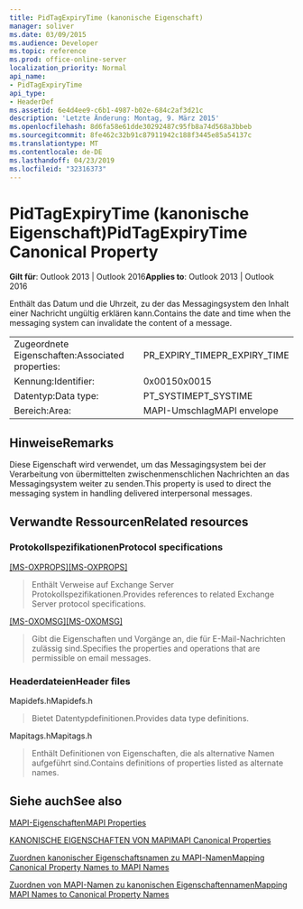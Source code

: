 ```yaml
---
title: PidTagExpiryTime (kanonische Eigenschaft)
manager: soliver
ms.date: 03/09/2015
ms.audience: Developer
ms.topic: reference
ms.prod: office-online-server
localization_priority: Normal
api_name:
- PidTagExpiryTime
api_type:
- HeaderDef
ms.assetid: 6e4d4ee9-c6b1-4987-b02e-684c2af3d21c
description: 'Letzte Änderung: Montag, 9. März 2015'
ms.openlocfilehash: 8d6fa58e61dde30292487c95fb8a74d568a3bbeb
ms.sourcegitcommit: 8fe462c32b91c87911942c188f3445e85a54137c
ms.translationtype: MT
ms.contentlocale: de-DE
ms.lasthandoff: 04/23/2019
ms.locfileid: "32316373"
---
```

# <a name="pidtagexpirytime-canonical-property"></a><span data-ttu-id="90498-103">PidTagExpiryTime (kanonische Eigenschaft)</span><span class="sxs-lookup"><span data-stu-id="90498-103">PidTagExpiryTime Canonical Property</span></span>

  
  
<span data-ttu-id="90498-104">**Gilt für**: Outlook 2013 | Outlook 2016</span><span class="sxs-lookup"><span data-stu-id="90498-104">**Applies to**: Outlook 2013 | Outlook 2016</span></span> 
  
<span data-ttu-id="90498-105">Enthält das Datum und die Uhrzeit, zu der das Messagingsystem den Inhalt einer Nachricht ungültig erklären kann.</span><span class="sxs-lookup"><span data-stu-id="90498-105">Contains the date and time when the messaging system can invalidate the content of a message.</span></span> 
  
|||
|:-----|:-----|
|<span data-ttu-id="90498-106">Zugeordnete Eigenschaften:</span><span class="sxs-lookup"><span data-stu-id="90498-106">Associated properties:</span></span>  <br/> |<span data-ttu-id="90498-107">PR_EXPIRY_TIME</span><span class="sxs-lookup"><span data-stu-id="90498-107">PR_EXPIRY_TIME</span></span>  <br/> |
|<span data-ttu-id="90498-108">Kennung:</span><span class="sxs-lookup"><span data-stu-id="90498-108">Identifier:</span></span>  <br/> |<span data-ttu-id="90498-109">0x0015</span><span class="sxs-lookup"><span data-stu-id="90498-109">0x0015</span></span>  <br/> |
|<span data-ttu-id="90498-110">Datentyp:</span><span class="sxs-lookup"><span data-stu-id="90498-110">Data type:</span></span>  <br/> |<span data-ttu-id="90498-111">PT_SYSTIME</span><span class="sxs-lookup"><span data-stu-id="90498-111">PT_SYSTIME</span></span>  <br/> |
|<span data-ttu-id="90498-112">Bereich:</span><span class="sxs-lookup"><span data-stu-id="90498-112">Area:</span></span>  <br/> |<span data-ttu-id="90498-113">MAPI-Umschlag</span><span class="sxs-lookup"><span data-stu-id="90498-113">MAPI envelope</span></span>  <br/> |
   
## <a name="remarks"></a><span data-ttu-id="90498-114">Hinweise</span><span class="sxs-lookup"><span data-stu-id="90498-114">Remarks</span></span>

<span data-ttu-id="90498-115">Diese Eigenschaft wird verwendet, um das Messagingsystem bei der Verarbeitung von übermittelten zwischenmenschlichen Nachrichten an das Messagingsystem weiter zu senden.</span><span class="sxs-lookup"><span data-stu-id="90498-115">This property is used to direct the messaging system in handling delivered interpersonal messages.</span></span> 
  
## <a name="related-resources"></a><span data-ttu-id="90498-116">Verwandte Ressourcen</span><span class="sxs-lookup"><span data-stu-id="90498-116">Related resources</span></span>

### <a name="protocol-specifications"></a><span data-ttu-id="90498-117">Protokollspezifikationen</span><span class="sxs-lookup"><span data-stu-id="90498-117">Protocol specifications</span></span>

<span data-ttu-id="90498-118">[[MS-OXPROPS]](https://msdn.microsoft.com/library/f6ab1613-aefe-447d-a49c-18217230b148%28Office.15%29.aspx)</span><span class="sxs-lookup"><span data-stu-id="90498-118">[[MS-OXPROPS]](https://msdn.microsoft.com/library/f6ab1613-aefe-447d-a49c-18217230b148%28Office.15%29.aspx)</span></span>
  
> <span data-ttu-id="90498-119">Enthält Verweise auf Exchange Server Protokollspezifikationen.</span><span class="sxs-lookup"><span data-stu-id="90498-119">Provides references to related Exchange Server protocol specifications.</span></span>
    
<span data-ttu-id="90498-120">[[MS-OXOMSG]](https://msdn.microsoft.com/library/daa9120f-f325-4afb-a738-28f91049ab3c%28Office.15%29.aspx)</span><span class="sxs-lookup"><span data-stu-id="90498-120">[[MS-OXOMSG]](https://msdn.microsoft.com/library/daa9120f-f325-4afb-a738-28f91049ab3c%28Office.15%29.aspx)</span></span>
  
> <span data-ttu-id="90498-121">Gibt die Eigenschaften und Vorgänge an, die für E-Mail-Nachrichten zulässig sind.</span><span class="sxs-lookup"><span data-stu-id="90498-121">Specifies the properties and operations that are permissible on email messages.</span></span>
    
### <a name="header-files"></a><span data-ttu-id="90498-122">Headerdateien</span><span class="sxs-lookup"><span data-stu-id="90498-122">Header files</span></span>

<span data-ttu-id="90498-123">Mapidefs.h</span><span class="sxs-lookup"><span data-stu-id="90498-123">Mapidefs.h</span></span>
  
> <span data-ttu-id="90498-124">Bietet Datentypdefinitionen.</span><span class="sxs-lookup"><span data-stu-id="90498-124">Provides data type definitions.</span></span>
    
<span data-ttu-id="90498-125">Mapitags.h</span><span class="sxs-lookup"><span data-stu-id="90498-125">Mapitags.h</span></span>
  
> <span data-ttu-id="90498-126">Enthält Definitionen von Eigenschaften, die als alternative Namen aufgeführt sind.</span><span class="sxs-lookup"><span data-stu-id="90498-126">Contains definitions of properties listed as alternate names.</span></span>
    
## <a name="see-also"></a><span data-ttu-id="90498-127">Siehe auch</span><span class="sxs-lookup"><span data-stu-id="90498-127">See also</span></span>



[<span data-ttu-id="90498-128">MAPI-Eigenschaften</span><span class="sxs-lookup"><span data-stu-id="90498-128">MAPI Properties</span></span>](mapi-properties.md)
  
[<span data-ttu-id="90498-129">KANONISCHE EIGENSCHAFTEN VON MAPI</span><span class="sxs-lookup"><span data-stu-id="90498-129">MAPI Canonical Properties</span></span>](mapi-canonical-properties.md)
  
[<span data-ttu-id="90498-130">Zuordnen kanonischer Eigenschaftsnamen zu MAPI-Namen</span><span class="sxs-lookup"><span data-stu-id="90498-130">Mapping Canonical Property Names to MAPI Names</span></span>](mapping-canonical-property-names-to-mapi-names.md)
  
[<span data-ttu-id="90498-131">Zuordnen von MAPI-Namen zu kanonischen Eigenschaftennamen</span><span class="sxs-lookup"><span data-stu-id="90498-131">Mapping MAPI Names to Canonical Property Names</span></span>](mapping-mapi-names-to-canonical-property-names.md)

